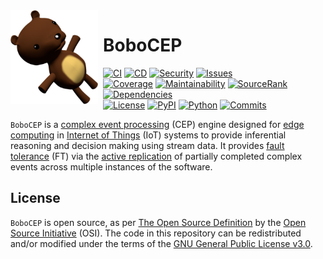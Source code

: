 <img width="140" height="150" align="left" style="float: left; margin: 0 8px 0 0;" alt="BoboCEP" src="https://raw.githubusercontent.com/r3w0p/bobocep/develop/media/images/logo.png">

# BoboCEP

[![CI](https://img.shields.io/github/workflow/status/r3w0p/bobocep/CI?label=CI)](
https://github.com/r3w0p/bobocep/actions/workflows/ci.yml)
[![CD](https://img.shields.io/github/workflow/status/r3w0p/bobocep/CD?label=CD)](
https://github.com/r3w0p/bobocep/actions/workflows/cd.yml)
[![Security](https://img.shields.io/github/workflow/status/r3w0p/bobocep/Security?label=Security)](
https://github.com/r3w0p/bobocep/actions/workflows/security.yml)
[![Issues](https://img.shields.io/github/issues-raw/r3w0p/bobocep?label=Issues)](
https://github.com/r3w0p/bobocep/issues) \
[![Coverage](https://img.shields.io/codeclimate/coverage/r3w0p/bobocep?label=Coverage)](
https://codeclimate.com/github/r3w0p/bobocep/progress/coverage)
[![Maintainability](https://img.shields.io/codeclimate/maintainability-percentage/r3w0p/bobocep?label=Maintainability)](
https://codeclimate.com/github/r3w0p/bobocep/progress/maintainability)
[![SourceRank](https://img.shields.io/librariesio/sourcerank/pypi/bobocep?label=SourceRank)](
https://libraries.io/pypi/bobocep/sourcerank/)
[![Dependencies](https://img.shields.io/librariesio/github/r3w0p/bobocep?label=Dependencies)](
https://github.com/r3w0p/bobocep/network/dependencies) \
[![License](https://img.shields.io/github/license/r3w0p/develop?color=blue&label=License)](
https://github.com/r3w0p/bobocep/blob/develop/LICENSE/)
[![PyPI](https://img.shields.io/pypi/v/bobocep?color=blue&label=PyPI)](
https://pypi.org/project/bobocep/)
[![Python](https://img.shields.io/pypi/pyversions/bobocep?color=blue&label=Python)](
https://pypi.org/project/bobocep/)
[![Commits](https://img.shields.io/github/commit-activity/m/r3w0p/bobocep/develop?color=blue&label=Commits)](
https://github.com/r3w0p/bobocep/graphs/commit-activity/)

`BoboCEP` is a [complex event processing](https://en.wikipedia.org/wiki/Complex_event_processing) (CEP) engine
designed for [edge computing](https://en.wikipedia.org/wiki/Edge_computing) in
[Internet of Things](https://en.wikipedia.org/wiki/Internet_of_things) (IoT) systems
to provide inferential reasoning and decision making using stream data.
It provides [fault tolerance](https://en.wikipedia.org/wiki/Fault_tolerance) (FT) via the
[active replication](https://en.wikipedia.org/wiki/Replication_(computing)) of
partially completed complex events across multiple instances of the software.

## License

`BoboCEP` is open source, as per
[The Open Source Definition](https://github.com/r3w0p/bobocep/blob/develop/OPEN_SOURCE_DEFINITION.md)
by the [Open Source Initiative](https://opensource.org/) (OSI).
The code in this repository can be redistributed and/or modified under the terms of the 
[GNU General Public License v3.0](https://github.com/r3w0p/bobocep/blob/develop/LICENSE).
